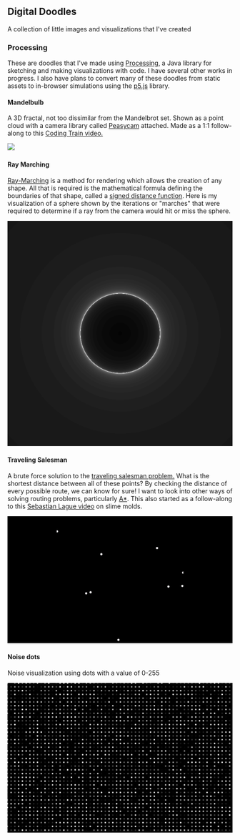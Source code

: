 ## Digital Doodles

A collection of little images and visualizations that I've created

### Processing

These are doodles that I've made using [Processing](https://processing.org/examples), a Java library for sketching and making visualizations with code. I have several other works in progress. I also have plans to convert many of these doodles from static assets to in-browser simulations using the [p5.js](https://p5js.org/examples/) library.

#### Mandelbulb
A 3D fractal, not too dissimilar from the Mandelbrot set. Shown as a point cloud with a camera library called [Peasycam](https://mrfeinberg.com/peasycam/) attached. Made as a 1:1 follow-along to this [Coding Train video.](https://www.youtube.com/watch?v=NJCiUVGiNyA)

![](../../assets/Doodles/mandelbulb.gif)

#### Ray Marching
[Ray-Marching](https://en.wikipedia.org/wiki/Ray_marching) is a method for rendering which allows the creation of any shape. All that is required is the mathematical formula defining the boundaries of that shape, called a [signed distance function](https://en.wikipedia.org/wiki/Signed_distance_function).  Here is my visualization of a sphere shown by the iterations or "marches" that were required to determine if a ray from the camera would hit or miss the sphere. 

![](../../assets/Doodles/ray_march.png)

#### Traveling Salesman
A brute force solution to the [traveling salesman problem.](https://en.wikipedia.org/wiki/Travelling_salesman_problem) What is the shortest distance between all of these points? By checking the distance of every possible route, we can know for sure! I want to look into other ways of solving routing problems, particularly [A*](https://en.wikipedia.org/wiki/A*_search_algorithm). This also started as a follow-along to this [Sebastian Lague video](https://youtu.be/X-iSQQgOd1A?si=Y0BvPVPOWGXGCbmh) on slime molds.

![](../../assets/Doodles/travelling_salesman.gif)

#### Noise dots
Noise visualization using dots with a value of 0-255

![](../../assets/Doodles/noise_dots.png)